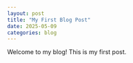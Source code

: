 ```yaml
---
layout: post
title: "My First Blog Post"
date: 2025-05-09
categories: blog
---
```


Welcome to my blog! This is my first post.
